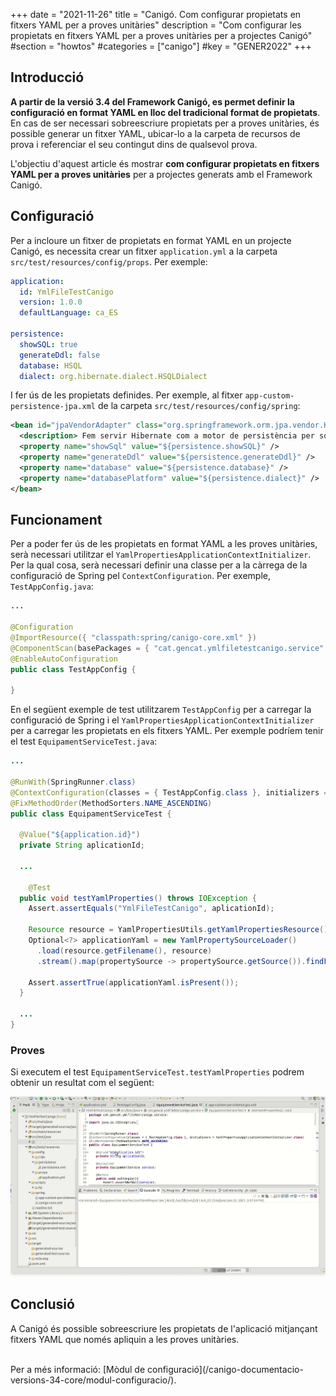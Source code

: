 +++
date        = "2021-11-26"
title       = "Canigó. Com configurar propietats en fitxers YAML per a proves unitàries"
description = "Com configurar les propietats en fitxers YAML per a proves unitàries per a projectes Canigó"
#section     = "howtos"
#categories  = ["canigo"]
#key         = "GENER2022"
+++


## Introducció

**A partir de la versió 3.4 del Framework Canigó, es permet definir la configuració en format YAML en lloc del
tradicional format de propietats**. En cas de ser necessari sobreescriure propietats per a proves unitàries, és
possible generar un fitxer YAML, ubicar-lo a la carpeta de recursos de prova i referenciar el seu contingut
dins de qualsevol prova.

L'objectiu d'aquest article és mostrar **com configurar propietats en fitxers YAML per a proves unitàries** per a
projectes generats amb el Framework Canigó.

## Configuració

Per a incloure un fitxer de propietats en format YAML en un projecte Canigó, es necessita crear un fitxer `application.yml`
a la carpeta `src/test/resources/config/props`. Per exemple:

```yaml
application:
  id: YmlFileTestCanigo
  version: 1.0.0
  defaultLanguage: ca_ES

persistence:
  showSQL: true
  generateDdl: false
  database: HSQL
  dialect: org.hibernate.dialect.HSQLDialect
```

I fer ús de les propietats definides. Per exemple, al fitxer `app-custom-persistence-jpa.xml` de la carpeta `src/test/resources/config/spring`:

```xml
<bean id="jpaVendorAdapter" class="org.springframework.orm.jpa.vendor.HibernateJpaVendorAdapter">
  <description> Fem servir Hibernate com a motor de persistència per sota de JPA. </description>
  <property name="showSql" value="${persistence.showSQL}" />
  <property name="generateDdl" value="${persistence.generateDdl}" />
  <property name="database" value="${persistence.database}" />
  <property name="databasePlatform" value="${persistence.dialect}" />
</bean>
```

## Funcionament

Per a poder fer ús de les propietats en format YAML a les proves unitàries, serà necessari utilitzar el
`YamlPropertiesApplicationContextInitializer`. Per la qual cosa, serà necessari definir una classe per a la càrrega
de la configuració de Spring pel `ContextConfiguration`. Per exemple, `TestAppConfig.java`:

```java
...

@Configuration
@ImportResource({ "classpath:spring/canigo-core.xml" })
@ComponentScan(basePackages = { "cat.gencat.ymlfiletestcanigo.service" })
@EnableAutoConfiguration
public class TestAppConfig {

}
```

En el següent exemple de test utilitzarem `TestAppConfig` per a carregar la configuració de Spring i el `YamlPropertiesApplicationContextInitializer`
per a carregar les propietats en els fitxers YAML. Per exemple podríem tenir el test `EquipamentServiceTest.java`:

```java
...

@RunWith(SpringRunner.class)
@ContextConfiguration(classes = { TestAppConfig.class }, initializers = YamlPropertiesApplicationContextInitializer.class)
@FixMethodOrder(MethodSorters.NAME_ASCENDING)
public class EquipamentServiceTest {

  @Value("${application.id}")
  private String aplicationId;

  ...

	@Test
  public void testYamlProperties() throws IOException {
    Assert.assertEquals("YmlFileTestCanigo", aplicationId);

    Resource resource = YamlPropertiesUtils.getYamlPropertiesResource();
    Optional<?> applicationYaml = new YamlPropertySourceLoader()
      .load(resource.getFilename(), resource)
      .stream().map(propertySource -> propertySource.getSource()).findFirst();

    Assert.assertTrue(applicationYaml.isPresent());
  }

  ...
}
```

### Proves 

Si executem el test `EquipamentServiceTest.testYamlProperties` podrem obtenir un resultat com el següent:

![Spring Yaml Test Ejemplo 1](/images/howtos/2021-01-16_spring_yaml_test_example1.gif)

## Conclusió

A Canigó és possible sobreescriure les propietats de l'aplicació mitjançant fitxers YAML que només apliquin a les proves unitàries.

<br/>
Per a més informació: [Mòdul de configuració](/canigo-documentacio-versions-34-core/modul-configuracio/).